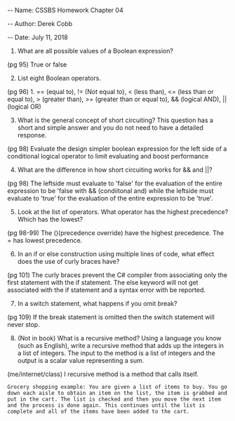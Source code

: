 -- Name: CSSBS Homework Chapter 04

-- Author: Derek Cobb

-- Date: July 11, 2018

1. What are all possible values of a Boolean expression?

 (pg 95) True or false
 
2. List eight Boolean operators.

 (pg 96) 1. == (equal to), != (Not equal to), < (less than), <= (less than or equal to), > (greater than), >= (greater than or equal to), && (logical AND), || (logical OR)
 
3. What is the general concept of short circuiting? This question has a short and simple answer and you do not need to have a detailed response.

 (pg 98) Evaluate the design simpler boolean expression for the left side of a conditional logical operator to limit evaluating and boost performance
 
4. What are the difference in how short circuiting works for && and ||?

 (pg 98) The leftside must evaluate to 'false' for the evaluation of the entire expression to be 'false with && (condiitonal and) while the leftside must evaluate to 'true' for the evaluation of the entire expression to be 'true'.
 
5. Look at the list of operators. What operator has the highest precedence? Which has the lowest?

 (pg 98-99) The ()(precedence override) have the highest precedence. The = has lowest precedence.
 
6. In an if or else construction using multiple lines of code, what effect does the use of curly braces have?

 (pg 101) The curly braces prevent the C# compiler from associating only the first statement with the if statement. The else keyword will not get associated with the if statement and a syntax error with be reported.
 
7. In a switch statement, what happens if you omit break?

 (pg 109) If the break statement is omitted then the switch statement will never stop.
 
8. (Not in book) What is a recursive method? Using a language you know (such as English), write a
recursive method that adds up the integers in a list of integers. The input to the method is a list of
integers and the output is a scalar value representing a sum.

 (me/internet/class) I recursive method is a method that calls itself.
 
	Grocery shopping example: You are given a list of items to buy. You go down each aisle to obtain an item on the list, the item is grabbed and put in the cart. The list is checked and then you move the next item
	and the process is done again. This continues until the list is complete and all of the items have been added to the cart.